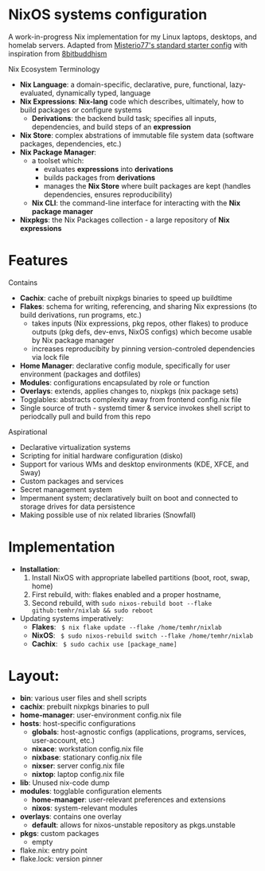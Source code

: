 # NixOS systems configuration

A work-in-progress Nix implementation for my Linux laptops, desktops, and homelab servers. Adapted from [Misterio77's standard starter config](https://github.com/Misterio77/nix-starter-configs) with inspiration from [8bitbuddhism](https://code.8bitbuddhism.com/aires/nix-configuration)

Nix Ecosystem Terminology
- **Nix Language**: a domain-specific, declarative, pure, functional, lazy-evaluated, dynamically typed, language
- **Nix Expressions**: **Nix-lang** code which describes, ultimately, how to build packages or configure systems
  - **Derivations**: the backend build task; specifies all inputs, dependencies, and build steps of an **expression**
- **Nix Store**: complex abstrations of immutable file system data (software packages, dependencies, etc.)
- **Nix Package Manager**:
  - a toolset which:
    - evaluates **expressions** into **derivations**
    - builds packages from **derivations** 
    - manages the **Nix Store** where built packages are kept (handles dependencies, ensures reproducibility)
  - **Nix CLI**: the command-line interface for interacting with the **Nix package manager**
- **Nixpkgs**: the Nix Packages collection - a large repository of **Nix expressions**

# Features
Contains
- **Cachix**: cache of prebuilt nixpkgs binaries to speed up buildtime
- **Flakes**: schema for writing, referencing, and sharing Nix expressions (to build derivations, run programs, etc.)
  - takes inputs (Nix expressions, pkg repos, other flakes) to produce outputs (pkg defs, dev-envs, NixOS configs) which become usable by Nix package manager
  - increases reproducibity by pinning version-controled dependencies via lock file
- **Home Manager**: declarative config module, specifically for user environment (packages and dotfiles)
- **Modules**: configurations encapsulated by role or function
- **Overlays**: extends, applies changes to, nixpkgs (nix package sets)
- Togglables: abstracts complexity away from frontend config.nix file
- Single source of truth - systemd timer & service invokes shell script to periodcally pull and build from this repo 

Aspirational
- Declarative virtualization systems
- Scripting for initial hardware configuration (disko)
- Support for various WMs and desktop environments (KDE, XFCE, and Sway)
- Custom packages and services
- Secret management system
- Impermanent system; declaratively built on boot and connected to storage drives for data persistence
- Making possible use of nix related libraries (Snowfall)

# Implementation
- **Installation**:
  1) Install NixOS with appropriate labelled partitions (boot, root, swap, home)
  2) First rebuild, with: flakes enabled and a proper hostname,
  3) Second rebuild, with `sudo nixos-rebuild boot --flake github:temhr/nixlab && sudo reboot`
- Updating systems imperatively:
  - **Flakes**: ` $ nix flake update --flake /home/temhr/nixlab`
  - **NixOS**: ` $ sudo nixos-rebuild switch --flake /home/temhr/nixlab`
  - **Cachix**: ` $ sudo cachix use [package_name]`

# Layout:
- **bin**: various user files and shell scripts
- **cachix**: prebuilt nixpkgs binaries to pull
- **home-manager**: user-environment config.nix file
- **hosts**: host-specific configurations
  - **globals**: host-agnostic configs (applications, programs, services, user-account, etc.)
  - **nixace**: workstation config.nix file
  - **nixbase**: stationary config.nix file
  - **nixser**: server config.nix file
  - **nixtop**: laptop config.nix file
- **lib**: Unused nix-code dump
- **modules**: togglable configuration elements
  - **home-manager**: user-relevant preferences and extensions
  - **nixos**: system-relevant modules
- **overlays**: contains one overlay
  - **default**: allows for nixos-unstable repository as pkgs.unstable
- **pkgs**: custom packages
  - empty
-  flake.nix: entry point
-  flake.lock: version pinner
